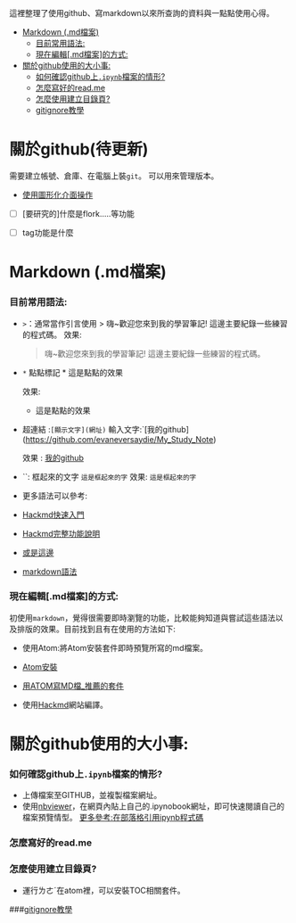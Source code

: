 這裡整理了使用github、寫markdown以來所查詢的資料與一點點使用心得。



<!-- TOC START min:1 max:3 link:true asterisk:false update:true -->
- [Markdown (.md檔案)](#markdown-md檔案)
  - [目前常用語法:](#目前常用語法)
  - [現在編輯[.md檔案]的方式:](#現在編輯md檔案的方式)
- [關於github使用的大小事:](#關於github使用的大小事)
  - [如何確認github上`.ipynb`檔案的情形?](#如何確認github上ipynb檔案的情形)
  - [怎麼寫好的read.me](#怎麼寫好的readme)
  - [怎麼使用建立目錄頁?](#怎麼使用建立目錄頁)
  - [gitignore教學](#gitignore教學)
<!-- TOC END -->



關於github(待更新)
==
需要建立帳號、倉庫、在電腦上裝`git`。
可以用來管理版本。
* [使用圖形化介面操作](https://progressbar.tw/posts/49)

- [ ] [要研究的]什麼是flork.....等功能
- [ ] tag功能是什麼




# Markdown (.md檔案)
### 目前常用語法:
* `>`：通常當作引言使用
      >    嗨~歡迎您來到我的學習筆記! 這邊主要紀錄一些練習的程式碼。
     效果:
     >    嗨~歡迎您來到我的學習筆記! 這邊主要紀錄一些練習的程式碼。

* `*` 點點標記
        * 這是點點的效果

     效果:
    * 這是點點的效果
* 超連結 :`[顯示文字](網址)`
         輸入文字:`[我的github] (https://github.com/evaneversaydie/My_Study_Note)

     效果 :
     [我的github](https://github.com/evaneversaydie/My_Study_Note)

* ``: 框起來的文字
       `這是框起來的字`
     效果:
     `這是框起來的字`

* 更多語法可以參考:
 * [Hackmd快速入門](https://hackmd.io/s/quick-start-tw)
 * [Hackmd完整功能說明](https://hackmd.io/c/tutorials-tw/%2Fs%2Ffeatures-tw)
 * [或是這邊](https://ithelp.ithome.com.tw/articles/10203758)
 * [markdown語法](https://blog.csdn.net/u012067966/article/details/50736647)


### 現在編輯[.md檔案]的方式:
初使用`markdown`，覺得很需要即時瀏覽的功能，比較能夠知道與嘗試這些語法以及排版的效果。目前找到且有在使用的方法如下:
* 使用Atom:將Atom安裝套件即時預覽所寫的md檔案。
 * [Atom安裝](https://ithelp.ithome.com.tw/articles/10194985)
 * [用ATOM寫MD檔_推薦的套件](https://www.itread01.com/content/1544422359.html)

* 使用[Hackmd](https://hackmd.io/)網站編譯。








# 關於github使用的大小事:
### 如何確認github上`.ipynb`檔案的情形?
 * 上傳檔案至GITHUB，並複製檔案網址。
 * 使用[nbviewer](https://nbviewer.jupyter.org/')，在網頁內貼上自己的.ipynobook網址，即可快速閱讀自己的檔案預覽情型。
 [更多參考:在部落格引用ipynb程式碼](https://medium.com/@kabuto412rock/%E5%B0%87jupyter-notebook%E8%A4%87%E8%A3%BD%E5%88%B0gist%E4%B8%8A-20412d126f07)

### 怎麼寫好的read.me


### 怎麼使用建立目錄頁?
* 運行ㄌㄜˊ在atom裡，可以安裝TOC相關套件。


###[gitignore教學](https://www.youtube.com/watch?v=3FRIGBbsuxA)
